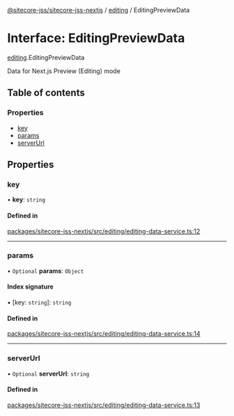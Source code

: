 [@sitecore-jss/sitecore-jss-nextjs](../README.md) / [editing](../modules/editing.md) / EditingPreviewData

# Interface: EditingPreviewData

[editing](../modules/editing.md).EditingPreviewData

Data for Next.js Preview (Editing) mode

## Table of contents

### Properties

- [key](editing.EditingPreviewData.md#key)
- [params](editing.EditingPreviewData.md#params)
- [serverUrl](editing.EditingPreviewData.md#serverurl)

## Properties

### key

• **key**: `string`

#### Defined in

[packages/sitecore-jss-nextjs/src/editing/editing-data-service.ts:12](https://github.com/Sitecore/jss/blob/5df7a1b64/packages/sitecore-jss-nextjs/src/editing/editing-data-service.ts#L12)

___

### params

• `Optional` **params**: `Object`

#### Index signature

▪ [key: `string`]: `string`

#### Defined in

[packages/sitecore-jss-nextjs/src/editing/editing-data-service.ts:14](https://github.com/Sitecore/jss/blob/5df7a1b64/packages/sitecore-jss-nextjs/src/editing/editing-data-service.ts#L14)

___

### serverUrl

• `Optional` **serverUrl**: `string`

#### Defined in

[packages/sitecore-jss-nextjs/src/editing/editing-data-service.ts:13](https://github.com/Sitecore/jss/blob/5df7a1b64/packages/sitecore-jss-nextjs/src/editing/editing-data-service.ts#L13)
